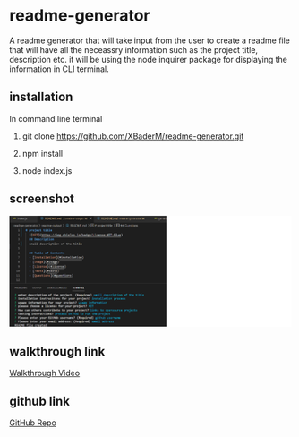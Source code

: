 # readme-generator
A readme generator that will take input from the user to create a readme file that will have all the neceassry information such as the project title, description etc. it will be using the node inquirer package for displaying the information in CLI terminal.

## installation
In command line terminal

1. git clone https://github.com/XBaderM/readme-generator.git

2. npm install

3. node index.js

## screenshot
![screenshot](./assets/images/readme.png)

## walkthrough link
[Walkthrough Video](https://watch.screencastify.com/v/r7SRrP4EqTaVVX9qjCF5)


## github link
[GitHub Repo](https://github.com/XBaderM/readme-generator/)




